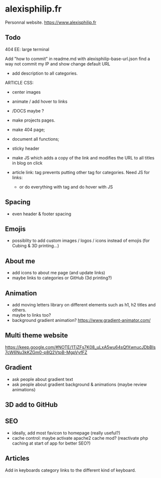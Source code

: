 # alexisphilip.fr

Personnal website. https://www.alexisphilip.fr

## Todo

404 EE: large terminal

Add "how to commit" in readme.md
with alexisphilip-base-url.json
find a way not commit my IP and show change default URL

- add description to all categories.

ARTICLE CSS:
- center images
- animate / add hover to links

- /DOCS maybe ?
- make projects pages.
- make 404 page;

- document all functions;
- sticky header
- make JS which adds a copy of the link and modifies the URL to all titles in blog on click
- article link: <a> tag prevents putting other <a> tag for categories. Need JS for links:
  - or do everything with <a> tag and do hover with JS
  
## Spacing
- even header & footer spacing

## Emojis
- possiblity to add custom images / logos / icons instead of emojis (for Cubing & 3D printing...)

## About me
- add icons to about me page (and update links)
- maybe links to categories or GitHub (3d printing?)

## Animation
- add moving letters library on different elements such as h1, h2 titles and others. 
- maybe to links too?
- background gradient animation?
  https://www.gradient-animator.com/
  
## Multi theme website
https://keep.google.com/#NOTE/1TiZFs7K08_uLxA5wu64sQfXwnucJDbBIs7cW6Nu3kKZGm0-p8Q2VtpB-MgpVyfFZ

## Gradient
- ask people about gradient text
- ask people about gradient background & animations (maybe review animations)

## 3D add to GitHub

## SEO
- ideally, add most favicon to homepage (really useful?)
- cache control: maybe activate apache2 cache mod? (reactivate php caching at start of app for better SEO?)

## Articles
Add in keyboards category links to the different kind of keyboard. 